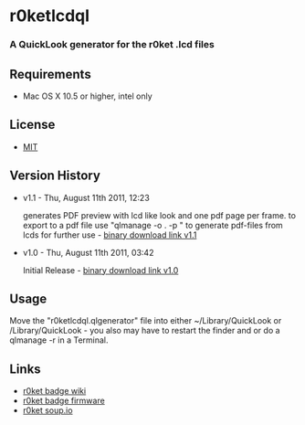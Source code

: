 # r0ketlcdql
### A QuickLook generator for the r0ket .lcd files

## Requirements
* Mac OS X 10.5 or higher, intel only

## License
* [MIT](http://www.opensource.org/licenses/mit-license.php)

## Version History
* v1.1 - Thu, August 11th 2011, 12:23
  
  generates PDF preview with lcd like look and one pdf page per frame. to export to a pdf file use "qlmanage -o . -p <filenames>" to generate pdf-files from lcds for further use - [binary download link v1.1](http://cl.ly/0j3F3R2r3X441q1y1m2P)

* v1.0 - Thu, August 11th 2011, 03:42
  
  Initial Release - [binary download link v1.0](http://cl.ly/1F0Y072P063P3C2p3Z21)


## Usage
Move the "r0ketlcdql.qlgenerator" file into either ~/Library/QuickLook or /Library/QuickLook - you also may have to restart the finder and or do a qlmanage -r in a Terminal.

## Links
* [r0ket badge wiki](http://r0ket.badge.events.ccc.de/)
* [r0ket badge firmware](https://github.com/r0ket/r0ket/)
* [r0ket soup.io](http://r0ket.soup.io/)

